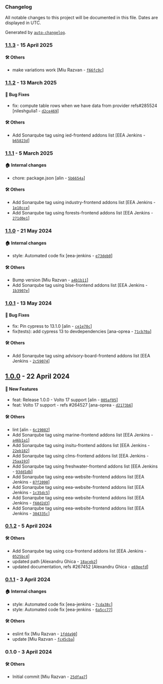 ### Changelog

All notable changes to this project will be documented in this file. Dates are displayed in UTC.

Generated by [`auto-changelog`](https://github.com/CookPete/auto-changelog).

### [1.1.3](https://github.com/eea/volto-block-data-table/compare/1.1.2...1.1.3) - 15 April 2025

#### :hammer_and_wrench: Others

- make variations work [Miu Razvan - [`f66fc9c`](https://github.com/eea/volto-block-data-table/commit/f66fc9c1addb389841c4a709b8aff5b695343b23)]
### [1.1.2](https://github.com/eea/volto-block-data-table/compare/1.1.1...1.1.2) - 13 March 2025

#### :bug: Bug Fixes

- fix: compute table rows when we have data from provider refs#285524 [nileshgulia1 - [`d2ce469`](https://github.com/eea/volto-block-data-table/commit/d2ce46937b469ddcd8f9b6f2d30e49e79871b936)]

#### :hammer_and_wrench: Others

- Add Sonarqube tag using ied-frontend addons list [EEA Jenkins - [`b65823d`](https://github.com/eea/volto-block-data-table/commit/b65823d0e16a6670860e61349425768cfc48998d)]
### [1.1.1](https://github.com/eea/volto-block-data-table/compare/1.1.0...1.1.1) - 5 March 2025

#### :house: Internal changes

- chore: package.json [alin - [`5b6654a`](https://github.com/eea/volto-block-data-table/commit/5b6654aa0210fcebe00a7cc0625c3545ab1ac89f)]

#### :hammer_and_wrench: Others

- Add Sonarqube tag using industry-frontend addons list [EEA Jenkins - [`1e10cce`](https://github.com/eea/volto-block-data-table/commit/1e10cce267f0a182d1f5310a8842c4a148c9d86e)]
- Add Sonarqube tag using forests-frontend addons list [EEA Jenkins - [`271d0e1`](https://github.com/eea/volto-block-data-table/commit/271d0e1b7b36b4e4f53a06eabc6f8ec7119d35f4)]
### [1.1.0](https://github.com/eea/volto-block-data-table/compare/1.0.1...1.1.0) - 21 May 2024

#### :house: Internal changes

- style: Automated code fix [eea-jenkins - [`e73deb0`](https://github.com/eea/volto-block-data-table/commit/e73deb02c4d936e0b76474de52a3beeb9d60c761)]

#### :hammer_and_wrench: Others

- Bump version [Miu Razvan - [`a4b1b11`](https://github.com/eea/volto-block-data-table/commit/a4b1b118f76a38e69fb326df38ec03b2b815f9a2)]
- Add Sonarqube tag using bise-frontend addons list [EEA Jenkins - [`1b3907e`](https://github.com/eea/volto-block-data-table/commit/1b3907ec971ab23261ec16f3ed1d86a60d510f8c)]
### [1.0.1](https://github.com/eea/volto-block-data-table/compare/1.0.0...1.0.1) - 13 May 2024

#### :bug: Bug Fixes

- fix: Pin cypress to 13.1.0 [alin - [`ce1e70c`](https://github.com/eea/volto-block-data-table/commit/ce1e70c77715849bd2bea310a9f8f32945df1bc2)]
- fix(tests): add cypress 13 to devdependencies [ana-oprea - [`71cb70a`](https://github.com/eea/volto-block-data-table/commit/71cb70a920136da6a50ec5592d8e60a643b1674e)]

#### :hammer_and_wrench: Others

- Add Sonarqube tag using advisory-board-frontend addons list [EEA Jenkins - [`2c59074`](https://github.com/eea/volto-block-data-table/commit/2c59074a5736a7d6b4035661cc7c0476bfa935e5)]
## [1.0.0](https://github.com/eea/volto-block-data-table/compare/0.1.2...1.0.0) - 22 April 2024

#### :rocket: New Features

- feat: Release 1.0.0 - Volto 17 support [alin - [`005af05`](https://github.com/eea/volto-block-data-table/commit/005af05fc6f15d90a250aa1bf20c6bdb3c88b6c0)]
- feat: Volto 17 support - refs #264527 [ana-oprea - [`d2173b6`](https://github.com/eea/volto-block-data-table/commit/d2173b627a3e208e97e8932a5c45ee1edff39679)]

#### :hammer_and_wrench: Others

- lint [alin - [`6c19082`](https://github.com/eea/volto-block-data-table/commit/6c19082ec428a5f0da96f30fe018e1afd9b90be2)]
- Add Sonarqube tag using marine-frontend addons list [EEA Jenkins - [`a46b1a1`](https://github.com/eea/volto-block-data-table/commit/a46b1a19aba895991b16591d1f7fb83a3802944b)]
- Add Sonarqube tag using insitu-frontend addons list [EEA Jenkins - [`22eb182`](https://github.com/eea/volto-block-data-table/commit/22eb1822a90944bfb361c64b46ac77808cbf9c07)]
- Add Sonarqube tag using clms-frontend addons list [EEA Jenkins - [`25aa193`](https://github.com/eea/volto-block-data-table/commit/25aa193996f49a93c9afc2bb2232b63f94875616)]
- Add Sonarqube tag using freshwater-frontend addons list [EEA Jenkins - [`93dd1db`](https://github.com/eea/volto-block-data-table/commit/93dd1db7025b209c4ecfb262d79a5008a8e230f2)]
- Add Sonarqube tag using eea-website-frontend addons list [EEA Jenkins - [`87f2090`](https://github.com/eea/volto-block-data-table/commit/87f2090ac429fb06ae831ff7964037cfffb3cacf)]
- Add Sonarqube tag using eea-website-frontend addons list [EEA Jenkins - [`1c35dc5`](https://github.com/eea/volto-block-data-table/commit/1c35dc5d4a33072f0f955c863a0b5a1a571d4800)]
- Add Sonarqube tag using eea-website-frontend addons list [EEA Jenkins - [`f60d2d3`](https://github.com/eea/volto-block-data-table/commit/f60d2d37a4929d3576466dc7c3941ff21e80deb6)]
- Add Sonarqube tag using eea-website-frontend addons list [EEA Jenkins - [`304335c`](https://github.com/eea/volto-block-data-table/commit/304335cb57dd615b7e7cc521537440e00cf00079)]
### [0.1.2](https://github.com/eea/volto-block-data-table/compare/0.1.1...0.1.2) - 5 April 2024

#### :hammer_and_wrench: Others

- Add Sonarqube tag using cca-frontend addons list [EEA Jenkins - [`0525bc4`](https://github.com/eea/volto-block-data-table/commit/0525bc45aa1bf18e2bebfa6cda1e07ad3b851447)]
- updated path [Alexandru Ghica - [`18aceb2`](https://github.com/eea/volto-block-data-table/commit/18aceb25ac2c76dc13ffdcf25d44a38eb2736e9b)]
- updated documentation, refs #267452 [Alexandru Ghica - [`e69eefd`](https://github.com/eea/volto-block-data-table/commit/e69eefd1108329bb365b00eceb0560a9ee60f9a0)]
### [0.1.1](https://github.com/eea/volto-block-data-table/compare/0.1.0...0.1.1) - 3 April 2024

#### :house: Internal changes

- style: Automated code fix [eea-jenkins - [`7cda38c`](https://github.com/eea/volto-block-data-table/commit/7cda38c202786b97cc9f38a757979d6b439fb1a1)]
- style: Automated code fix [eea-jenkins - [`6a5cc77`](https://github.com/eea/volto-block-data-table/commit/6a5cc77f619dd5a0695824c37d7976d8489c11e4)]

#### :hammer_and_wrench: Others

- eslint fix [Miu Razvan - [`1fdda90`](https://github.com/eea/volto-block-data-table/commit/1fdda90f0564f63af1533c05dea4c9d623733aed)]
- update [Miu Razvan - [`fc45cba`](https://github.com/eea/volto-block-data-table/commit/fc45cbac01736dcaad4b1a70cd40dffc5a4e1142)]
### 0.1.0 - 3 April 2024

#### :hammer_and_wrench: Others

- Initial commit [Miu Razvan - [`25dfaa7`](https://github.com/eea/volto-block-data-table/commit/25dfaa778b3870895e4896611cdfa6bee6235a7d)]
